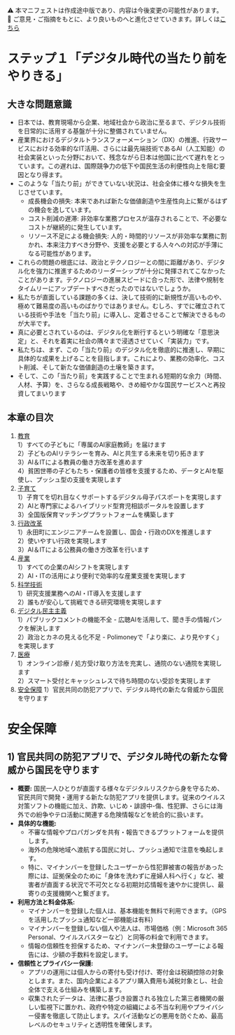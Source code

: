 ⚠️ 本マニフェストは作成途中版であり、内容は今後変更の可能性があります。  
💬 ご意見・ご指摘をもとに、より良いものへと進化させていきます。詳しくは[こちら](README.md#このマニフェスト自身もみんなの知恵を集めて改善していきます)

# ステップ１「デジタル時代の当たり前をやりきる」

## 大きな問題意識

* 日本では、教育現場から企業、地域社会から政治に至るまで、デジタル技術を日常的に活用する基盤が十分に整備されていません。  
* 産業界におけるデジタルトランスフォーメーション（DX）の推進、行政サービスにおける効率的なIT活用、さらには最先端技術であるAI（人工知能）の社会実装といった分野において、残念ながら日本は他国に比べて遅れをとっています。この遅れは、国際競争力の低下や国民生活の利便性向上を阻む要因となり得ます。  
* このような「当たり前」ができていない状況は、社会全体に様々な損失を生じさせています。  
  * 成長機会の損失: 本来であれば新たな価値創造や生産性向上に繋がるはずの機会を逸しています。  
  * コスト削減の遅滞: 非効率な業務プロセスが温存されることで、不必要なコストが継続的に発生しています。  
  * リソース不足による機会損失: 人的・時間的リソースが非効率な業務に割かれ、本来注力すべき分野や、支援を必要とする人々への対応が手薄になる可能性があります。  
* これらの問題の根底には、政治とテクノロジーとの間に距離があり、デジタル化を強力に推進するためのリーダーシップが十分に発揮されてこなかったことがあります。テクノロジーの進展スピードに合った形で、法律や規制をタイムリーにアップデートすべきだったのではないでしょうか。  
* 私たちが直面している課題の多くは、決して技術的に新規性が高いものや、極めて難易度の高いものばかりではありません。むしろ、すでに確立されている技術や手法を「当たり前」に導入し、定着させることで解決できるものが大半です。  
* 真に必要とされているのは、デジタル化を断行するという明確な「意思決定」と、それを着実に社会の隅々まで浸透させていく「実装力」です。  
* 私たちは、まず、この「当たり前」のデジタル化を徹底的に推進し、早期に具体的な成果を上げることを目指します。これにより、業務の効率化、コスト削減、そして新たな価値創造の土壌を築きます。  
* そして、この「当たり前」を実践することで生まれる短期的な余力（時間、人材、予算）を、さらなる成長戦略や、きめ細やかな国民サービスへと再投資してまいります

## 本章の目次

1. [教育](11_ステップ１教育.md)  
   1）すべての子どもに「専属のAI家庭教師」を届けます  
   2）子どものAIリテラシーを育み、AIと共生する未来を切り拓きます  
   3）AI＆ITによる教員の働き方改革を進めます  
   4）貧困世帯の子どもたち・保護者の皆様を支援するため、データとAIを駆使し、プッシュ型の支援を実現します  
2. [子育て](12_ステップ１子育て.md)  
   1）子育てを切れ目なくサポートするデジタル母子パスポートを実現します  
   2）AIと専門家によるハイブリッド型育児相談ポータルを設置します  
   3）全国版保育マッチングプラットフォームを構築します  
3. [行政改革](13_ステップ１行政改革.md)  
   1）永田町にエンジニアチームを設置し、国会・行政のDXを推進します  
   2）使いやすい行政を実現します  
   3）AI＆ITによる公務員の働き方改革を行います  
4. [産業](14_ステップ１産業.md)  
   1）すべての企業のAIシフトを実現します  
   2）AI・ITの活用により便利で効率的な産業支援を実現します  
5. [科学技術](15_ステップ１科学技術.md)  
   1）研究支援業務へのAI・IT導入を支援します  
   2）誰もが安心して挑戦できる研究環境を実現します  
6. [デジタル民主主義](16_ステップ１デジタル民主主義.md)  
   1）パブリックコメントの機能不全 \- 広聴AIを活用して、聞き手の情報パンクを解決します  
   2）政治とカネの見える化不足 \- Polimoneyで「より楽に、より見やすく」を実現します
7. [医療](17_ステップ１医療.md)  
   1）オンライン診療 / 処方受け取り方法を充実し、通院のない通院を実現します  
   2）スマート受付とキャッシュレスで待ち時間のない受診を実現します
8. [安全保障](18_ステップ１安全保障.md)
   1）官民共同の防犯アプリで、デジタル時代の新たな脅威から国民を守ります

# 安全保障

## 1) 官民共同の防犯アプリで、デジタル時代の新たな脅威から国民を守ります

*   **概要:** 国民一人ひとりが直面する様々なデジタルリスクから身を守るため、官民共同で開発・運用する新たな防犯アプリを提供します。従来のウイルス対策ソフトの機能に加え、詐欺、いじめ・誹謗中-傷、性犯罪、さらには海外での紛争やテロ活動に関連する危険情報などを統合的に扱います。
*   **具体的な機能:**
    *   不審な情報やプロパガンダを共有・報告できるプラットフォームを提供します。
    *   海外の危険地域へ渡航する国民に対し、プッシュ通知で注意を喚起します。
    *   特に、マイナンバーを登録したユーザーから性犯罪被害の報告があった際には、証拠保全のために「身体を洗わずに産婦人科へ行く」など、被害者が直面する状況で不可欠となる初期対応情報を速やかに提供し、最寄りの支援機関へと繋ぎます。
*   **利用方法と料金体系:**
    *   マイナンバーを登録した個人は、基本機能を無料で利用できます。（GPSを活用したプッシュ通知など一部機能は有料）
    *   マイナンバーを登録しない個人や法人は、市場価格（例：Microsoft 365 Personal、ウイルスバスターなど）と同等の料金で利用できます。
    *   情報の信頼性を担保するため、マイナンバー未登録のユーザーによる報告には、少額の手数料を設定します。
*   **信頼性とプライバシー保護:**
    *   アプリの運用には個人からの寄付も受け付け、寄付金は税額控除の対象とします。また、国内企業によるアプリ購入費用も減税対象とし、社会全体で支える仕組みを構築します。
    *   収集されたデータは、法律に基づき設置される独立した第三者機関の厳しい監視下に置かれ、政府や特定の組織による不当な利用やプライバシー侵害を徹底して防止します。スパイ活動などの悪用を防ぐため、最高レベルのセキュリティと透明性を確保します。
